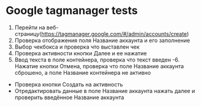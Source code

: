 # Google tagmanager tests
1. Перейти на веб-страницу(https://tagmanager.google.com/#/admin/accounts/create)
2. Проверка отображения поля Название аккаунта и его заполнение
3. Выбор чекбокса и проверка что выставлен чек
4. Проверка активности кнопки Далее и ее нажатие
5. Ввод текста в поле контейнера, проверка что текст введен
-6. Нажатие кнопки Отмена, проверка что поле Название аккаунта сброшено,
   а поле Название контейнера не активно

+ Проверка кнопки Создать на активность
+ Отредактировать данные в поле Название аккаунта нажать далее и проверить введённое Название аккаунта
